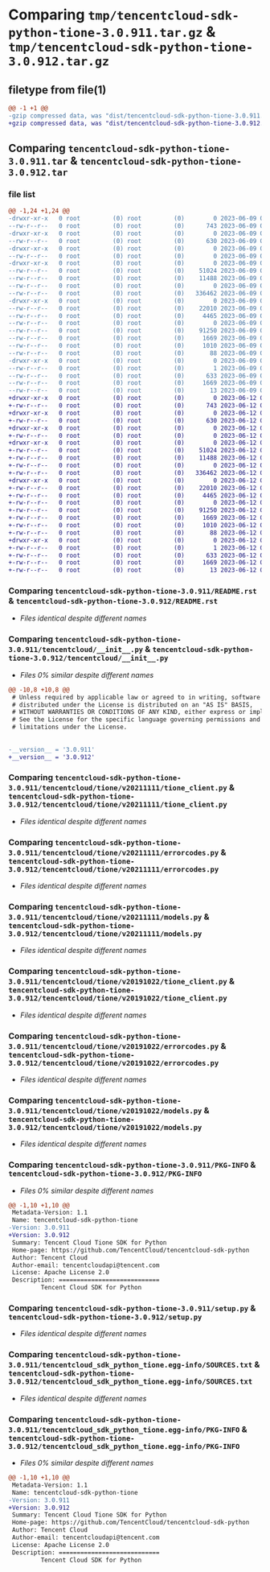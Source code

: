 # Comparing `tmp/tencentcloud-sdk-python-tione-3.0.911.tar.gz` & `tmp/tencentcloud-sdk-python-tione-3.0.912.tar.gz`

## filetype from file(1)

```diff
@@ -1 +1 @@
-gzip compressed data, was "dist/tencentcloud-sdk-python-tione-3.0.911.tar", last modified: Fri Jun  9 02:29:36 2023, max compression
+gzip compressed data, was "dist/tencentcloud-sdk-python-tione-3.0.912.tar", last modified: Mon Jun 12 03:14:26 2023, max compression
```

## Comparing `tencentcloud-sdk-python-tione-3.0.911.tar` & `tencentcloud-sdk-python-tione-3.0.912.tar`

### file list

```diff
@@ -1,24 +1,24 @@
-drwxr-xr-x   0 root         (0) root         (0)        0 2023-06-09 02:29:36.000000 tencentcloud-sdk-python-tione-3.0.911/
--rw-r--r--   0 root         (0) root         (0)      743 2023-06-09 02:29:36.000000 tencentcloud-sdk-python-tione-3.0.911/README.rst
-drwxr-xr-x   0 root         (0) root         (0)        0 2023-06-09 02:29:36.000000 tencentcloud-sdk-python-tione-3.0.911/tencentcloud/
--rw-r--r--   0 root         (0) root         (0)      630 2023-06-09 02:29:36.000000 tencentcloud-sdk-python-tione-3.0.911/tencentcloud/__init__.py
-drwxr-xr-x   0 root         (0) root         (0)        0 2023-06-09 02:29:36.000000 tencentcloud-sdk-python-tione-3.0.911/tencentcloud/tione/
--rw-r--r--   0 root         (0) root         (0)        0 2023-06-09 02:29:36.000000 tencentcloud-sdk-python-tione-3.0.911/tencentcloud/tione/__init__.py
-drwxr-xr-x   0 root         (0) root         (0)        0 2023-06-09 02:29:36.000000 tencentcloud-sdk-python-tione-3.0.911/tencentcloud/tione/v20211111/
--rw-r--r--   0 root         (0) root         (0)    51024 2023-06-09 02:29:36.000000 tencentcloud-sdk-python-tione-3.0.911/tencentcloud/tione/v20211111/tione_client.py
--rw-r--r--   0 root         (0) root         (0)    11488 2023-06-09 02:29:36.000000 tencentcloud-sdk-python-tione-3.0.911/tencentcloud/tione/v20211111/errorcodes.py
--rw-r--r--   0 root         (0) root         (0)        0 2023-06-09 02:29:36.000000 tencentcloud-sdk-python-tione-3.0.911/tencentcloud/tione/v20211111/__init__.py
--rw-r--r--   0 root         (0) root         (0)   336462 2023-06-09 02:29:36.000000 tencentcloud-sdk-python-tione-3.0.911/tencentcloud/tione/v20211111/models.py
-drwxr-xr-x   0 root         (0) root         (0)        0 2023-06-09 02:29:36.000000 tencentcloud-sdk-python-tione-3.0.911/tencentcloud/tione/v20191022/
--rw-r--r--   0 root         (0) root         (0)    22010 2023-06-09 02:29:36.000000 tencentcloud-sdk-python-tione-3.0.911/tencentcloud/tione/v20191022/tione_client.py
--rw-r--r--   0 root         (0) root         (0)     4465 2023-06-09 02:29:36.000000 tencentcloud-sdk-python-tione-3.0.911/tencentcloud/tione/v20191022/errorcodes.py
--rw-r--r--   0 root         (0) root         (0)        0 2023-06-09 02:29:36.000000 tencentcloud-sdk-python-tione-3.0.911/tencentcloud/tione/v20191022/__init__.py
--rw-r--r--   0 root         (0) root         (0)    91250 2023-06-09 02:29:36.000000 tencentcloud-sdk-python-tione-3.0.911/tencentcloud/tione/v20191022/models.py
--rw-r--r--   0 root         (0) root         (0)     1669 2023-06-09 02:29:36.000000 tencentcloud-sdk-python-tione-3.0.911/PKG-INFO
--rw-r--r--   0 root         (0) root         (0)     1010 2023-06-09 02:29:36.000000 tencentcloud-sdk-python-tione-3.0.911/setup.py
--rw-r--r--   0 root         (0) root         (0)       88 2023-06-09 02:29:36.000000 tencentcloud-sdk-python-tione-3.0.911/setup.cfg
-drwxr-xr-x   0 root         (0) root         (0)        0 2023-06-09 02:29:36.000000 tencentcloud-sdk-python-tione-3.0.911/tencentcloud_sdk_python_tione.egg-info/
--rw-r--r--   0 root         (0) root         (0)        1 2023-06-09 02:29:36.000000 tencentcloud-sdk-python-tione-3.0.911/tencentcloud_sdk_python_tione.egg-info/dependency_links.txt
--rw-r--r--   0 root         (0) root         (0)      633 2023-06-09 02:29:36.000000 tencentcloud-sdk-python-tione-3.0.911/tencentcloud_sdk_python_tione.egg-info/SOURCES.txt
--rw-r--r--   0 root         (0) root         (0)     1669 2023-06-09 02:29:36.000000 tencentcloud-sdk-python-tione-3.0.911/tencentcloud_sdk_python_tione.egg-info/PKG-INFO
--rw-r--r--   0 root         (0) root         (0)       13 2023-06-09 02:29:36.000000 tencentcloud-sdk-python-tione-3.0.911/tencentcloud_sdk_python_tione.egg-info/top_level.txt
+drwxr-xr-x   0 root         (0) root         (0)        0 2023-06-12 03:14:26.000000 tencentcloud-sdk-python-tione-3.0.912/
+-rw-r--r--   0 root         (0) root         (0)      743 2023-06-12 03:14:26.000000 tencentcloud-sdk-python-tione-3.0.912/README.rst
+drwxr-xr-x   0 root         (0) root         (0)        0 2023-06-12 03:14:26.000000 tencentcloud-sdk-python-tione-3.0.912/tencentcloud/
+-rw-r--r--   0 root         (0) root         (0)      630 2023-06-12 03:14:26.000000 tencentcloud-sdk-python-tione-3.0.912/tencentcloud/__init__.py
+drwxr-xr-x   0 root         (0) root         (0)        0 2023-06-12 03:14:26.000000 tencentcloud-sdk-python-tione-3.0.912/tencentcloud/tione/
+-rw-r--r--   0 root         (0) root         (0)        0 2023-06-12 03:14:26.000000 tencentcloud-sdk-python-tione-3.0.912/tencentcloud/tione/__init__.py
+drwxr-xr-x   0 root         (0) root         (0)        0 2023-06-12 03:14:26.000000 tencentcloud-sdk-python-tione-3.0.912/tencentcloud/tione/v20211111/
+-rw-r--r--   0 root         (0) root         (0)    51024 2023-06-12 03:14:26.000000 tencentcloud-sdk-python-tione-3.0.912/tencentcloud/tione/v20211111/tione_client.py
+-rw-r--r--   0 root         (0) root         (0)    11488 2023-06-12 03:14:26.000000 tencentcloud-sdk-python-tione-3.0.912/tencentcloud/tione/v20211111/errorcodes.py
+-rw-r--r--   0 root         (0) root         (0)        0 2023-06-12 03:14:26.000000 tencentcloud-sdk-python-tione-3.0.912/tencentcloud/tione/v20211111/__init__.py
+-rw-r--r--   0 root         (0) root         (0)   336462 2023-06-12 03:14:26.000000 tencentcloud-sdk-python-tione-3.0.912/tencentcloud/tione/v20211111/models.py
+drwxr-xr-x   0 root         (0) root         (0)        0 2023-06-12 03:14:26.000000 tencentcloud-sdk-python-tione-3.0.912/tencentcloud/tione/v20191022/
+-rw-r--r--   0 root         (0) root         (0)    22010 2023-06-12 03:14:26.000000 tencentcloud-sdk-python-tione-3.0.912/tencentcloud/tione/v20191022/tione_client.py
+-rw-r--r--   0 root         (0) root         (0)     4465 2023-06-12 03:14:26.000000 tencentcloud-sdk-python-tione-3.0.912/tencentcloud/tione/v20191022/errorcodes.py
+-rw-r--r--   0 root         (0) root         (0)        0 2023-06-12 03:14:26.000000 tencentcloud-sdk-python-tione-3.0.912/tencentcloud/tione/v20191022/__init__.py
+-rw-r--r--   0 root         (0) root         (0)    91250 2023-06-12 03:14:26.000000 tencentcloud-sdk-python-tione-3.0.912/tencentcloud/tione/v20191022/models.py
+-rw-r--r--   0 root         (0) root         (0)     1669 2023-06-12 03:14:26.000000 tencentcloud-sdk-python-tione-3.0.912/PKG-INFO
+-rw-r--r--   0 root         (0) root         (0)     1010 2023-06-12 03:14:26.000000 tencentcloud-sdk-python-tione-3.0.912/setup.py
+-rw-r--r--   0 root         (0) root         (0)       88 2023-06-12 03:14:26.000000 tencentcloud-sdk-python-tione-3.0.912/setup.cfg
+drwxr-xr-x   0 root         (0) root         (0)        0 2023-06-12 03:14:26.000000 tencentcloud-sdk-python-tione-3.0.912/tencentcloud_sdk_python_tione.egg-info/
+-rw-r--r--   0 root         (0) root         (0)        1 2023-06-12 03:14:26.000000 tencentcloud-sdk-python-tione-3.0.912/tencentcloud_sdk_python_tione.egg-info/dependency_links.txt
+-rw-r--r--   0 root         (0) root         (0)      633 2023-06-12 03:14:26.000000 tencentcloud-sdk-python-tione-3.0.912/tencentcloud_sdk_python_tione.egg-info/SOURCES.txt
+-rw-r--r--   0 root         (0) root         (0)     1669 2023-06-12 03:14:26.000000 tencentcloud-sdk-python-tione-3.0.912/tencentcloud_sdk_python_tione.egg-info/PKG-INFO
+-rw-r--r--   0 root         (0) root         (0)       13 2023-06-12 03:14:26.000000 tencentcloud-sdk-python-tione-3.0.912/tencentcloud_sdk_python_tione.egg-info/top_level.txt
```

### Comparing `tencentcloud-sdk-python-tione-3.0.911/README.rst` & `tencentcloud-sdk-python-tione-3.0.912/README.rst`

 * *Files identical despite different names*

### Comparing `tencentcloud-sdk-python-tione-3.0.911/tencentcloud/__init__.py` & `tencentcloud-sdk-python-tione-3.0.912/tencentcloud/__init__.py`

 * *Files 0% similar despite different names*

```diff
@@ -10,8 +10,8 @@
 # Unless required by applicable law or agreed to in writing, software
 # distributed under the License is distributed on an "AS IS" BASIS,
 # WITHOUT WARRANTIES OR CONDITIONS OF ANY KIND, either express or implied.
 # See the License for the specific language governing permissions and
 # limitations under the License.
 
 
-__version__ = '3.0.911'
+__version__ = '3.0.912'
```

### Comparing `tencentcloud-sdk-python-tione-3.0.911/tencentcloud/tione/v20211111/tione_client.py` & `tencentcloud-sdk-python-tione-3.0.912/tencentcloud/tione/v20211111/tione_client.py`

 * *Files identical despite different names*

### Comparing `tencentcloud-sdk-python-tione-3.0.911/tencentcloud/tione/v20211111/errorcodes.py` & `tencentcloud-sdk-python-tione-3.0.912/tencentcloud/tione/v20211111/errorcodes.py`

 * *Files identical despite different names*

### Comparing `tencentcloud-sdk-python-tione-3.0.911/tencentcloud/tione/v20211111/models.py` & `tencentcloud-sdk-python-tione-3.0.912/tencentcloud/tione/v20211111/models.py`

 * *Files identical despite different names*

### Comparing `tencentcloud-sdk-python-tione-3.0.911/tencentcloud/tione/v20191022/tione_client.py` & `tencentcloud-sdk-python-tione-3.0.912/tencentcloud/tione/v20191022/tione_client.py`

 * *Files identical despite different names*

### Comparing `tencentcloud-sdk-python-tione-3.0.911/tencentcloud/tione/v20191022/errorcodes.py` & `tencentcloud-sdk-python-tione-3.0.912/tencentcloud/tione/v20191022/errorcodes.py`

 * *Files identical despite different names*

### Comparing `tencentcloud-sdk-python-tione-3.0.911/tencentcloud/tione/v20191022/models.py` & `tencentcloud-sdk-python-tione-3.0.912/tencentcloud/tione/v20191022/models.py`

 * *Files identical despite different names*

### Comparing `tencentcloud-sdk-python-tione-3.0.911/PKG-INFO` & `tencentcloud-sdk-python-tione-3.0.912/PKG-INFO`

 * *Files 0% similar despite different names*

```diff
@@ -1,10 +1,10 @@
 Metadata-Version: 1.1
 Name: tencentcloud-sdk-python-tione
-Version: 3.0.911
+Version: 3.0.912
 Summary: Tencent Cloud Tione SDK for Python
 Home-page: https://github.com/TencentCloud/tencentcloud-sdk-python
 Author: Tencent Cloud
 Author-email: tencentcloudapi@tencent.com
 License: Apache License 2.0
 Description: ============================
         Tencent Cloud SDK for Python
```

### Comparing `tencentcloud-sdk-python-tione-3.0.911/setup.py` & `tencentcloud-sdk-python-tione-3.0.912/setup.py`

 * *Files identical despite different names*

### Comparing `tencentcloud-sdk-python-tione-3.0.911/tencentcloud_sdk_python_tione.egg-info/SOURCES.txt` & `tencentcloud-sdk-python-tione-3.0.912/tencentcloud_sdk_python_tione.egg-info/SOURCES.txt`

 * *Files identical despite different names*

### Comparing `tencentcloud-sdk-python-tione-3.0.911/tencentcloud_sdk_python_tione.egg-info/PKG-INFO` & `tencentcloud-sdk-python-tione-3.0.912/tencentcloud_sdk_python_tione.egg-info/PKG-INFO`

 * *Files 0% similar despite different names*

```diff
@@ -1,10 +1,10 @@
 Metadata-Version: 1.1
 Name: tencentcloud-sdk-python-tione
-Version: 3.0.911
+Version: 3.0.912
 Summary: Tencent Cloud Tione SDK for Python
 Home-page: https://github.com/TencentCloud/tencentcloud-sdk-python
 Author: Tencent Cloud
 Author-email: tencentcloudapi@tencent.com
 License: Apache License 2.0
 Description: ============================
         Tencent Cloud SDK for Python
```

